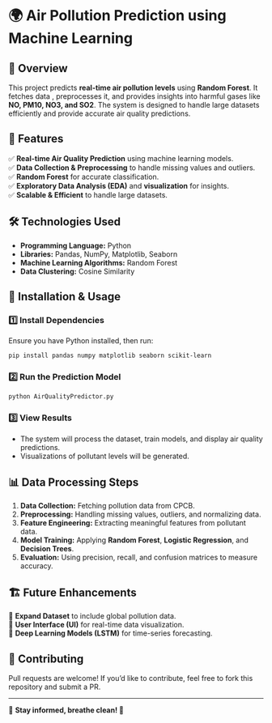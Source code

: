 # 🌍 Air Pollution Prediction using Machine Learning

## 📌 Overview

This project predicts **real-time air pollution levels** using **Random Forest**. It fetches data , preprocesses it, and provides insights into harmful gases like **NO, PM10, NO3, and SO2**. The system is designed to handle large datasets efficiently and provide accurate air quality predictions.

## 🚀 Features

✅ **Real-time Air Quality Prediction** using machine learning models.  
✅ **Data Collection & Preprocessing** to handle missing values and outliers.  
✅ **Random Forest** for accurate classification.  
✅ **Exploratory Data Analysis (EDA)** and **visualization** for insights.  
✅ **Scalable & Efficient** to handle large datasets.  

## 🛠️ Technologies Used

- **Programming Language:** Python  
- **Libraries:** Pandas, NumPy, Matplotlib, Seaborn  
- **Machine Learning Algorithms:** Random Forest
- **Data Clustering:**  Cosine Similarity  
 

## 📜 Installation & Usage
### 1️⃣ Install Dependencies
Ensure you have Python installed, then run:
```sh
pip install pandas numpy matplotlib seaborn scikit-learn
```

### 2️⃣ Run the Prediction Model
```sh
python AirQualityPredictor.py
```

### 3️⃣ View Results

- The system will process the dataset, train models, and display air quality predictions.
- Visualizations of pollutant levels will be generated.

## 📊 Data Processing Steps

1. **Data Collection:** Fetching pollution data from CPCB.
2. **Preprocessing:** Handling missing values, outliers, and normalizing data.
3. **Feature Engineering:** Extracting meaningful features from pollutant data.
4. **Model Training:** Applying **Random Forest**, **Logistic Regression**, and **Decision Trees**.
5. **Evaluation:** Using precision, recall, and confusion matrices to measure accuracy.

## 🏗️ Future Enhancements

🔹 **Expand Dataset** to include global pollution data.  
🔹 **User Interface (UI)** for real-time data visualization.  
🔹 **Deep Learning Models (LSTM)** for time-series forecasting.  

## 🤝 Contributing

Pull requests are welcome! If you’d like to contribute, feel free to fork this repository and submit a PR.

---

📌 **Stay informed, breathe clean! 🌱**

